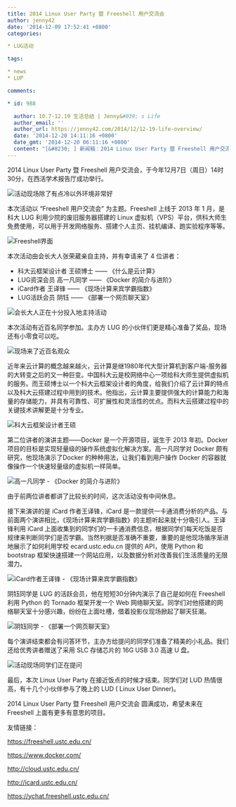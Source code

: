 ```yaml
---
title: 2014 Linux User Party 暨 Freeshell 用户交流会
author: jenny42
date: '2014-12-09 17:52:41 +0800'
categories:

* LUG活动

tags:

* news
* LUP

comments:

* id: 988

  author: 10.7-12.19 生活总结 | Jenny&#039; s Life
  author_email: ''
  author_url: https://jenny42.com/2014/12/12-19-life-overview/
  date: '2014-12-20 14:11:16 +0800'
  date_gmt: '2014-12-20 06:11:16 +0800'
  content: "[&#8230; ] 新闻稿：2014 Linux User Party 暨 Freeshell 用户交流会 [&#8230; ]"
---
```

2014 Linux User Party 暨 Freeshell 用户交流会，于今年12月7日（周日）14时30分，在西活学术报告厅成功举行。

![活动现场除了有点冷以外环境非常好](https://ftp.lug.ustc.edu.cn/wp-content/uploads/2014/12/QQ图片20141209181138.jpg)

本次活动以 “Freeshell 用户交流会” 为主题。Freeshell 上线于 2013 年 1 月，是科大 LUG 利用少院的废旧服务器搭建的 Linux 虚拟机（VPS）平台，供科大师生免费使用，可以用于开发网络服务、搭建个人主页、挂机编译、跑实验程序等等。

![Freeshell界面](https://ftp.lug.ustc.edu.cn/wp-content/uploads/2014/12/QQ图片20141209181500.jpg)

本次活动由会长大人张荣葳亲自主持，并有幸请来了 4 位讲者：

* 科大云框架设计者 王硕博士 —— 《什么是云计算》
* LUG资深会员 高一凡同学 —— 《Docker 的简介与进阶》
* iCard作者 王译锋 —— 《现场计算来宾学霸指数》
* LUG活跃会员 阴钰 —— 《部署一个网页聊天室》

![会长大人正在十分投入地主持活动](https://ftp.lug.ustc.edu.cn/wp-content/uploads/2014/12/QQ图片20141209181251.jpg)

本次活动有近百名同学参加。主办方 LUG 的小伙伴们更是精心准备了奖品，现场还有小零食可以吃。

![现场来了近百名观众](https://ftp.lug.ustc.edu.cn/wp-content/uploads/2014/12/QQ图片20141208220616.jpg)

近年来云计算的概念越来越火，云计算是继1980年代大型计算机到客户端-服务器的大转变之后的又一种巨变。中国科大云是校网络中心一项给科大师生提供虚拟机的服务。而王硕博士以一个科大云框架设计者的角度，给我们介绍了云计算的特点以及科大云搭建过程中用到的技术。他指出，云计算主要提供强大的计算能力和海量的存储能力，并具有可靠性、可扩展性和灵活性的优点。而科大云搭建过程中的关键技术讲解更是十分专业。

![科大云框架设计者王硕](https://ftp.lug.ustc.edu.cn/wp-content/uploads/2014/12/QQ图片20141209182018.jpg)

第二位讲者的演讲主题——Docker 是一个开源项目，诞生于 2013 年初。Docker 项目的目标是实现轻量级的操作系统虚拟化解决方案。高一凡同学对 Docker 颇有研究，他现场演示了Docker 的种种用法，让我们看到用户操作 Docker 的容器就像操作一个快速轻量级的虚拟机一样简单。

![高一凡同学 - 《Docker 的简介与进阶》](https://ftp.lug.ustc.edu.cn/wp-content/uploads/2014/12/QQ图片20141209182044.jpg)

由于前两位讲者都讲了比较长的时间，这次活动没有中间休息。

接下来演讲的是 iCard 作者王译锋，iCard 是一款提供一卡通消费分析的产品。与前面两个演讲相比，《现场计算来宾学霸指数》的主题听起来就十分吸引人。王译锋利用 iCard 上面收集到的同学们的一卡通消费信息，根据同学们每天吃饭是否规律来判断同学们是否学霸。当然判据是否准确不重要，重要的是他现场循序渐进地展示了如何利用学校 ecard.ustc.edu.cn 提供的 API，使用 Python 和 bootstrap 框架快速搭建一个网站应用，以及数据分析对改善我们生活质量的无限潜力。

![iCard作者王译锋 - 《现场计算来宾学霸指数》](https://ftp.lug.ustc.edu.cn/wp-content/uploads/2014/12/QQ图片20141209182106.jpg)

阴钰同学是 LUG 的活跃会员，他在短短30分钟内演示了自己是如何在 Freeshell 利用 Python 的 Tornado 框架开发一个 Web 网络聊天室。同学们对他搭建的网络聊天室十分感兴趣，纷纷在上面吐槽，借着投影仪现场掀起了聊天狂潮。

![阴钰同学 - 《部署一个网页聊天室》](https://ftp.lug.ustc.edu.cn/wp-content/uploads/2014/12/4-e1418120638556.jpg)

每个演讲结束都会有问答环节，主办方给提问的同学们准备了精美的小礼品。我们还给优秀讲者赠送了采用 SLC 存储芯片的 16G USB 3.0 高速 U 盘。

![活动现场同学们正在提问](https://ftp.lug.ustc.edu.cn/wp-content/uploads/2014/12/QQ图片20141209183242.jpg)

最后，本次 Linux User Party 在接近饭点的时候才结束。同学们对 LUD 热情很高，有十几个小伙伴参与了晚上的 LUD ( Linux User Dinner)。

2014 Linux User Party 暨 Freeshell 用户交流会 圆满成功，希望未来在 Freeshell 上面有更多有意思的项目。

友情链接：

https://freeshell.ustc.edu.cn/

https://www.docker.com/

http://cloud.ustc.edu.cn/

http://icard.ustc.edu.cn/

https://ychat.freeshell.ustc.edu.cn/
